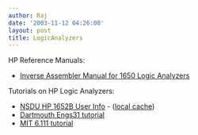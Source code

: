 ```yaml
---
author: Raj
date: '2003-11-12 04:26:00'
layout: post
title: LogicAnalyzers
---
```


HP Reference Manuals:

* [Inverse Assembler Manual for 1650 Logic Analyzers](http://www.ele.uri.edu/iced/protosys/test_equipment/hp_1662_doc/HP_10391B_Inverse_Assembler_Manual_10391903.pdf)

Tutorials on HP Logic Analyzers:

* [NSDU HP 1652B User Info](http://venus.ece.ndsu.nodak.edu/ece/academics/courses/ece375/notes/hpla/la-uinfo.htm) - ([local cache](http://ranchtronix.net/private/wiki.pl?LogicAnalyzers))
* [Dartmouth Engs31 tutorial](http://engineering.dartmouth.edu/~engs031/hansen/demos/LogAnLab.pdf)
* [MIT 6.111 tutorial](http://sunpal7.mit.edu/6.111/s2000/hpla/hplogic/hplogic.html)
